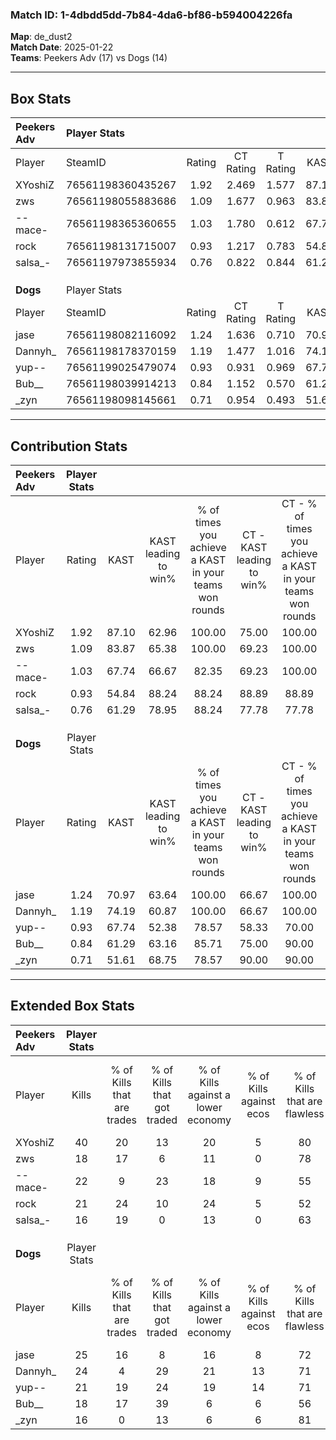 ### Match ID: 1-4dbdd5dd-7b84-4da6-bf86-b594004226fa  
**Map**: de_dust2  
**Match Date**: 2025-01-22  
**Teams**: Peekers Adv (17) vs Dogs (14)  

---  

## Box Stats  

| **Peekers Adv** | Player Stats      |        |           |          |       |       |       |         |        |      |     |
| :- | :- | :-: | :-: | :-: | :-: | :-: | :-: | :-: | :-: | :-: | :-: |
| Player          | SteamID           | Rating | CT Rating | T Rating | KAST  |  ADR  | Kills | Assists | Deaths | K/D  | HS% |
| XYoshiZ         | 76561198360435267 |  1.92  |   2.469   |  1.577   | 87.10 | 119.6 |  40   |    4    |   17   | 2.35 | 22  |
| zws             | 76561198055883686 |  1.09  |   1.677   |  0.963   | 83.87 | 74.2  |  18   |   12    |   21   | 0.86 | 61  |
| --mace-         | 76561198365360655 |  1.03  |   1.780   |  0.612   | 67.74 | 74.0  |  22   |    7    |   23   | 0.96 | 54  |
| rock            | 76561198131715007 |  0.93  |   1.217   |  0.783   | 54.84 | 68.1  |  21   |    8    |   21   | 1.00 | 38  |
| salsa_-         | 76561197973855934 |  0.76  |   0.822   |  0.844   | 61.29 | 52.5  |  16   |    6    |   22   | 0.73 | 50  |
|                 |                   |        |           |          |       |       |       |         |        |      |     |
|                 |                   |        |           |          |       |       |       |         |        |      |     |
|                 |                   |        |           |          |       |       |       |         |        |      |     |
| **Dogs**        | Player Stats      |        |           |          |       |       |       |         |        |      |     |
| Player          | SteamID           | Rating | CT Rating | T Rating | KAST  |  ADR  | Kills | Assists | Deaths | K/D  | HS% |
| jase            | 76561198082116092 |  1.24  |   1.636   |  0.710   | 70.97 | 92.6  |  25   |    8    |   21   | 1.19 | 52  |
| Dannyh_         | 76561198178370159 |  1.19  |   1.477   |  1.016   | 74.19 | 90.1  |  24   |    8    |   23   | 1.04 | 50  |
| yup--           | 76561199025479074 |  0.93  |   0.931   |  0.969   | 67.74 | 68.1  |  21   |    5    |   26   | 0.81 | 14  |
| Bub__           | 76561198039914213 |  0.84  |   1.152   |  0.570   | 61.29 | 71.3  |  18   |    9    |   25   | 0.72 | 44  |
| _zyn            | 76561198098145661 |  0.71  |   0.954   |  0.493   | 51.61 | 59.3  |  16   |    4    |   22   | 0.73 | 87  |
---  

## Contribution Stats  

| **Peekers Adv** | Player Stats |       |                      |                                                        |                           |                                                             |                          |                                                            |
| :- | :-: | :-: | :-: | :-: | :-: | :-: | :-: | :-: |
| Player          |    Rating    | KAST  | KAST leading to win% | % of times you achieve a KAST in your teams won rounds | CT - KAST leading to win% | CT - % of times you achieve a KAST in your teams won rounds | T - KAST leading to win% | T - % of times you achieve a KAST in your teams won rounds |
| XYoshiZ         |     1.92     | 87.10 |        62.96         |                         100.00                         |           75.00           |                           100.00                            |          53.33           |                           100.00                           |
| zws             |     1.09     | 83.87 |        65.38         |                         100.00                         |           69.23           |                           100.00                            |          61.54           |                           100.00                           |
| --mace-         |     1.03     | 67.74 |        66.67         |                         82.35                          |           69.23           |                           100.00                            |          62.50           |                           62.50                            |
| rock            |     0.93     | 54.84 |        88.24         |                         88.24                          |           88.89           |                            88.89                            |          87.50           |                           87.50                            |
| salsa_-         |     0.76     | 61.29 |        78.95         |                         88.24                          |           77.78           |                            77.78                            |          80.00           |                           100.00                           |
|                 |              |       |                      |                                                        |                           |                                                             |                          |                                                            |
|                 |              |       |                      |                                                        |                           |                                                             |                          |                                                            |
|                 |              |       |                      |                                                        |                           |                                                             |                          |                                                            |
| **Dogs**        | Player Stats |       |                      |                                                        |                           |                                                             |                          |                                                            |
| Player          |    Rating    | KAST  | KAST leading to win% | % of times you achieve a KAST in your teams won rounds | CT - KAST leading to win% | CT - % of times you achieve a KAST in your teams won rounds | T - KAST leading to win% | T - % of times you achieve a KAST in your teams won rounds |
| jase            |     1.24     | 70.97 |        63.64         |                         100.00                         |           66.67           |                           100.00                            |          57.14           |                           100.00                           |
| Dannyh_         |     1.19     | 74.19 |        60.87         |                         100.00                         |           66.67           |                           100.00                            |          50.00           |                           100.00                           |
| yup--           |     0.93     | 67.74 |        52.38         |                         78.57                          |           58.33           |                            70.00                            |          44.44           |                           100.00                           |
| Bub__           |     0.84     | 61.29 |        63.16         |                         85.71                          |           75.00           |                            90.00                            |          42.86           |                           75.00                            |
| _zyn            |     0.71     | 51.61 |        68.75         |                         78.57                          |           90.00           |                            90.00                            |          33.33           |                           50.00                            |
---  

## Extended Box Stats  

| **Peekers Adv** | Player Stats |                            |                            |                                    |                         |                              |                                 |        |                             |                                     |                          |                               |                            |
| :- | :-: | :-: | :-: | :-: | :-: | :-: | :-: | :-: | :-: | :-: | :-: | :-: | :-: |
| Player          |    Kills     | % of Kills that are trades | % of Kills that got traded | % of Kills against a lower economy | % of Kills against ecos | % of Kills that are flawless | % of Kills that are close duels | Deaths | % of Deaths that get traded | % of Deaths against a lower economy | % of Deaths against ecos | % of Deaths that are flawless | % of Deaths that are close |
| XYoshiZ         |      40      |             20             |             13             |                 20                 |            5            |              80              |                8                |   17   |             12              |                 12                  |            0             |              76               |             0              |
| zws             |      18      |             17             |             6              |                 11                 |            0            |              78              |                6                |   21   |             48              |                 14                  |            0             |              57               |             5              |
| --mace-         |      22      |             9              |             23             |                 18                 |            9            |              55              |                5                |   23   |             22              |                  9                  |            0             |              74               |             9              |
| rock            |      21      |             24             |             10             |                 24                 |            5            |              52              |                5                |   21   |             10              |                 14                  |            0             |              76               |             0              |
| salsa_-         |      16      |             19             |             0              |                 13                 |            0            |              63              |               19                |   22   |             18              |                 14                  |            0             |              73               |             5              |
|                 |              |                            |                            |                                    |                         |                              |                                 |        |                             |                                     |                          |                               |                            |
|                 |              |                            |                            |                                    |                         |                              |                                 |        |                             |                                     |                          |                               |                            |
|                 |              |                            |                            |                                    |                         |                              |                                 |        |                             |                                     |                          |                               |                            |
| **Dogs**        | Player Stats |                            |                            |                                    |                         |                              |                                 |        |                             |                                     |                          |                               |                            |
| Player          |    Kills     | % of Kills that are trades | % of Kills that got traded | % of Kills against a lower economy | % of Kills against ecos | % of Kills that are flawless | % of Kills that are close duels | Deaths | % of Deaths that get traded | % of Deaths against a lower economy | % of Deaths against ecos | % of Deaths that are flawless | % of Deaths that are close |
| jase            |      25      |             16             |             8              |                 16                 |            8            |              72              |                8                |   21   |              0              |                  0                  |            0             |              62               |             10             |
| Dannyh_         |      24      |             4              |             29             |                 21                 |           13            |              71              |                0                |   23   |             22              |                  0                  |            0             |              57               |             9              |
| yup--           |      21      |             19             |             24             |                 19                 |           14            |              71              |                5                |   26   |              4              |                  4                  |            4             |              81               |             0              |
| Bub__           |      18      |             17             |             39             |                 6                  |            6            |              56              |                6                |   25   |             16              |                  4                  |            4             |              72               |             8              |
| _zyn            |      16      |             0              |             13             |                 6                  |            6            |              81              |                0                |   22   |             14              |                  5                  |            5             |              64               |             14             |
